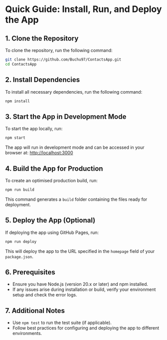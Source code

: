 
# Quick Guide: Install, Run, and Deploy the App

## 1. Clone the Repository
To clone the repository, run the following command:
```bash
git clone https://github.com/Buchu97/ContactsApp.git
cd ContactsApp
```
## 2. Install Dependencies
To install all necessary dependencies, run the following command:
```bash
npm install
```

## 3. Start the App in Development Mode
To start the app locally, run:
```bash
npm start
```
The app will run in development mode and can be accessed in your browser at:
[http://localhost:3000](http://localhost:3000)

## 4. Build the App for Production
To create an optimised production build, run:
```bash
npm run build
```
This command generates a `build` folder containing the files ready for deployment.

## 5. Deploy the App (Optional)
If deploying the app using GitHub Pages, run:
```bash
npm run deploy
```
This will deploy the app to the URL specified in the `homepage` field of your `package.json`.

## 6. Prerequisites
- Ensure you have Node.js (version 20.x or later) and npm installed.
- If any issues arise during installation or build, verify your environment setup and check the error logs.

## 7. Additional Notes
- Use `npm test` to run the test suite (if applicable).
- Follow best practices for configuring and deploying the app to different environments.

